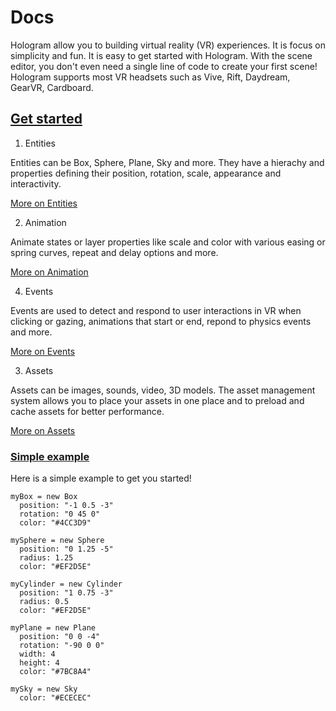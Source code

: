 # Docs

Hologram allow you to building virtual reality (VR) experiences. It is focus on simplicity and fun.
It is easy to get started with Hologram. With the scene editor, you don't even need a single line of code to create your first scene!
Hologram supports most VR headsets such as Vive, Rift, Daydream, GearVR, Cardboard.

## [Get started](#getstarted)


1. Entities

  Entities can be Box, Sphere, Plane, Sky and more. They have a hierachy and properties defining their position, rotation, scale, appearance and interactivity.

  [More on Entities](#entity)

2. Animation

  Animate states or layer properties like scale and color with various easing or spring curves, repeat and delay options and more.

  [More on Animation](#animation)

4. Events

  Events are used to detect and respond to user interactions in VR when clicking or gazing, animations that start or end, repond to physics events and more.

  [More on Events](#entity-events)

3. Assets

  Assets can be images, sounds, video, 3D models. The asset management system allows you to place your assets in one place and to preload and cache assets for better performance.

  [More on Assets](#assets)



### [Simple example](#getstarted-example)

Here is a simple example to get you started!

    myBox = new Box
      position: "-1 0.5 -3"
      rotation: "0 45 0"
      color: "#4CC3D9"

    mySphere = new Sphere
      position: "0 1.25 -5"
      radius: 1.25
      color: "#EF2D5E"

    myCylinder = new Cylinder
      position: "1 0.75 -3"
      radius: 0.5
      color: "#EF2D5E"

    myPlane = new Plane
      position: "0 0 -4"
      rotation: "-90 0 0"
      width: 4
      height: 4
      color: "#7BC8A4"

    mySky = new Sky
      color: "#ECECEC"
